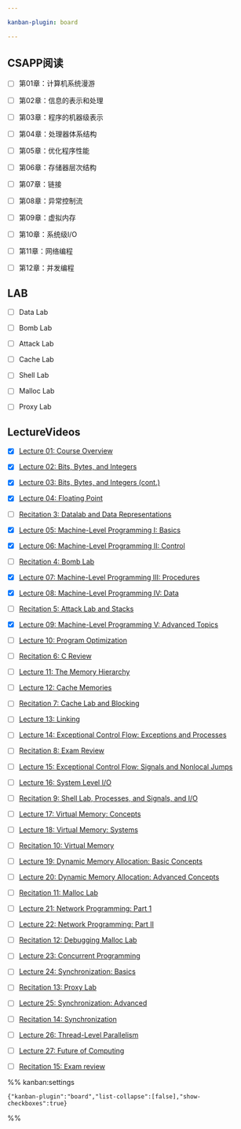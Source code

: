 ```yaml
---

kanban-plugin: board

---
```


## CSAPP阅读

- [ ] 第01章：计算机系统漫游
- [ ] 第02章：信息的表示和处理
- [ ] 第03章：程序的机器级表示
- [ ] 第04章：处理器体系结构
- [ ] 第05章：优化程序性能
- [ ] 第06章：存储器层次结构
- [ ] 第07章：链接
- [ ] 第08章：异常控制流
- [ ] 第09章：虚拟内存
- [ ] 第10章：系统级I/O
- [ ] 第11章：网络编程
- [ ] 第12章：并发编程


## LAB

- [ ] Data Lab
- [ ] Bomb Lab
- [ ] Attack Lab
- [ ] Cache Lab
- [ ] Shell Lab
- [ ] Malloc Lab
- [ ] Proxy Lab


## LectureVideos

- [x] [Lecture 01: Course Overview](https://scs.hosted.panopto.com/Panopto/Pages/Viewer.aspx?id=d8c83d3a-8074-4afe-ae3b-693e2250999a)
- [x] [Lecture 02: Bits, Bytes, and Integers](https://scs.hosted.panopto.com/Panopto/Pages/Viewer.aspx?id=6ca8cdb4-6961-42d9-8fac-299e53759a17)
- [x] [Lecture 03: Bits, Bytes, and Integers (cont.)](https://scs.hosted.panopto.com/Panopto/Pages/Viewer.aspx?id=526e6341-aa53-4107-8fa1-d13c0e92342e)
- [x] [Lecture 04: Floating Point](https://scs.hosted.panopto.com/Panopto/Pages/Viewer.aspx?id=8dd08ed5-7688-4b34-937f-201b909f61c7)
- [ ] [Recitation 3: Datalab and Data Representations](https://scs.hosted.panopto.com/Panopto/Pages/Viewer.aspx?id=392a2070-4d49-443c-90b8-4fbbc9f666c6)
- [x] [Lecture 05: Machine-Level Programming I: Basics](https://scs.hosted.panopto.com/Panopto/Pages/Viewer.aspx?id=6e410255-3858-4e85-89c7-812c5845d197)
- [x] [Lecture 06: Machine-Level Programming II: Control](https://scs.hosted.panopto.com/Panopto/Pages/Viewer.aspx?id=fc93c499-8fc9-4652-9a99-711058054afb)
- [ ] [Recitation 4: Bomb Lab](https://scs.hosted.panopto.com/Panopto/Pages/Viewer.aspx?id=0ed08c72-f0f1-4982-aebc-92d3db7af9fd)
- [x] [Lecture 07: Machine-Level Programming III: Procedures](https://scs.hosted.panopto.com/Panopto/Pages/Viewer.aspx?id=2994255f-923b-4ad4-8fb4-5def7fd802cd)
- [x] [Lecture 08: Machine-Level Programming IV: Data](https://scs.hosted.panopto.com/Panopto/Pages/Viewer.aspx?id=03308c94-fc20-40d8-8978-1a9b81c344ed)
- [ ] [Recitation 5: Attack Lab and Stacks](https://scs.hosted.panopto.com/Panopto/Pages/Viewer.aspx?id=60c65748-2026-463f-8c57-134fd6661cdf)
- [x] [Lecture 09: Machine-Level Programming V: Advanced Topics](https://scs.hosted.panopto.com/Panopto/Pages/Viewer.aspx?id=3f0bf9ca-d640-4798-b91a-73aed656a10a)
- [ ] [Lecture 10: Program Optimization](https://scs.hosted.panopto.com/Panopto/Pages/Viewer.aspx?id=4b1da67c-2980-4b96-82e7-2f99139a2c0d)
- [ ] [Recitation 6: C Review](https://scs.hosted.panopto.com/Panopto/Pages/Viewer.aspx?id=23512312-0ade-4d1a-85ca-d255fe28abde)
- [ ] [Lecture 11: The Memory Hierarchy](https://scs.hosted.panopto.com/Panopto/Pages/Viewer.aspx?id=06dfcd19-1024-49eb-add8-3486a38d1426)
- [ ] [Lecture 12: Cache Memories](https://scs.hosted.panopto.com/Panopto/Pages/Viewer.aspx?id=3395b86e-0bd4-425d-8872-251e714acdd7)
- [ ] [Recitation 7: Cache Lab and Blocking](https://scs.hosted.panopto.com/Panopto/Pages/Viewer.aspx?id=17464223-21aa-485b-9de7-749dd2562616)
- [ ] [Lecture 13: Linking](https://scs.hosted.panopto.com/Panopto/Pages/Viewer.aspx?id=0aef84fc-a53b-49c6-bb43-14cb2b175249)
- [ ] [Lecture 14: Exceptional Control Flow: Exceptions and Processes](https://scs.hosted.panopto.com/Panopto/Pages/Viewer.aspx?id=d2759175-d59e-4f80-ab9e-24c2f15c8adb)
- [ ] [Recitation 8: Exam Review](https://scs.hosted.panopto.com/Panopto/Pages/Viewer.aspx?id=439e4c6b-6427-420f-a3a5-270685c151bd)
- [ ] [Lecture 15: Exceptional Control Flow: Signals and Nonlocal Jumps](https://scs.hosted.panopto.com/Panopto/Pages/Viewer.aspx?id=aa227a4e-543a-4192-bef4-4eaf6aee1c21)
- [ ] [Lecture 16: System Level I/O](https://scs.hosted.panopto.com/Panopto/Pages/Viewer.aspx?id=f107c2ce-79d5-4529-baeb-2bb495d8c11a)
- [ ] [Recitation 9: Shell Lab, Processes, and Signals, and I/O](https://scs.hosted.panopto.com/Panopto/Pages/Viewer.aspx?id=e74d0ae6-7d44-4ac7-8893-6bc0cceaf667)
- [ ] [Lecture 17: Virtual Memory: Concepts](https://scs.hosted.panopto.com/Panopto/Pages/Viewer.aspx?id=80cd47f9-2eba-4e7b-bbab-a2867f87b7fa)
- [ ] [Lecture 18: Virtual Memory: Systems](https://scs.hosted.panopto.com/Panopto/Pages/Viewer.aspx?id=d3ac31f4-331d-469c-91bf-6ac6692f0159)
- [ ] [Recitation 10: Virtual Memory](https://scs.hosted.panopto.com/Panopto/Pages/Viewer.aspx?id=3cfbe56c-5040-4268-8f2c-efb8f79c2ce5)
- [ ] [Lecture 19: Dynamic Memory Allocation: Basic Concepts](https://scs.hosted.panopto.com/Panopto/Pages/Viewer.aspx?id=d69a8072-3d23-4604-8081-0edeba33bb52)
- [ ] [Lecture 20: Dynamic Memory Allocation: Advanced Concepts](https://scs.hosted.panopto.com/Panopto/Pages/Viewer.aspx?id=3efacbed-aa6d-4d18-b354-24cdc453e1e8)
- [ ] [Recitation 11: Malloc Lab](https://scs.hosted.panopto.com/Panopto/Pages/Viewer.aspx?id=2cbcc7f7-ceb0-49cd-9188-a46ca175992b)
- [ ] [Lecture 21: Network Programming: Part 1](https://scs.hosted.panopto.com/Panopto/Pages/Viewer.aspx?id=54178cf8-d57e-4984-b46c-b66db645431a)
- [ ] [Lecture 22: Network Programming: Part II](https://scs.hosted.panopto.com/Panopto/Pages/Viewer.aspx?id=0015deb4-3584-4b10-98c9-38f27784feb4)
- [ ] [Recitation 12: Debugging Malloc Lab](https://scs.hosted.panopto.com/Panopto/Pages/Viewer.aspx?id=9999678d-736f-4e25-bc0c-c7c51d49bb6c)
- [ ] [Lecture 23: Concurrent Programming](https://scs.hosted.panopto.com/Panopto/Pages/Viewer.aspx?id=0be3c53f-5d35-40f0-a5ab-55897a2c91a5)
- [ ] [Lecture 24: Synchronization: Basics](https://scs.hosted.panopto.com/Panopto/Pages/Viewer.aspx?id=aae5ff94-1551-42b6-8981-7d19157afa0c)
- [ ] [Recitation 13: Proxy Lab](https://scs.hosted.panopto.com/Panopto/Pages/Viewer.aspx?id=497ee812-53c8-4343-bc0e-068fbe4f8d08)
- [ ] [Lecture 25: Synchronization: Advanced](https://scs.hosted.panopto.com/Panopto/Pages/Viewer.aspx?id=06892ab8-1a16-46de-8910-537dab546828)
- [ ] [Recitation 14: Synchronization](https://scs.hosted.panopto.com/Panopto/Pages/Viewer.aspx?id=ab34098b-11ef-4aa4-abf1-3e5c12ebbb52)
- [ ] [Lecture 26: Thread-Level Parallelism](https://scs.hosted.panopto.com/Panopto/Pages/Viewer.aspx?id=9ba08262-5318-45f2-a7e1-475e33a98e53)
- [ ] [Lecture 27: Future of Computing](https://scs.hosted.panopto.com/Panopto/Pages/Viewer.aspx?id=7fdc2275-4390-46fb-a436-435e7c535c86)
- [ ] [Recitation 15: Exam review](https://scs.hosted.panopto.com/Panopto/Pages/Viewer.aspx?id=a14ec128-e639-408f-ba6c-eaedfb0810f2)




%% kanban:settings
```
{"kanban-plugin":"board","list-collapse":[false],"show-checkboxes":true}
```
%%